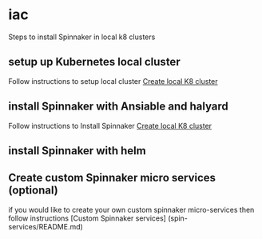 # iac

Steps to install Spinnaker in local k8 clusters

## setup up Kubernetes local cluster

Follow instructions to setup local cluster [Create local K8 cluster](k8cluster/README.md)

## install Spinnaker with Ansiable and halyard

Follow instructions to Install Spinnaker [Create local K8 cluster](spinnaker/README.md)

## install Spinnaker with helm

## Create custom Spinnaker micro services (optional)

if you would like to create your own custom spinnaker micro-services then follow instructions [Custom Spinnaker services] (spin-services/README.md)